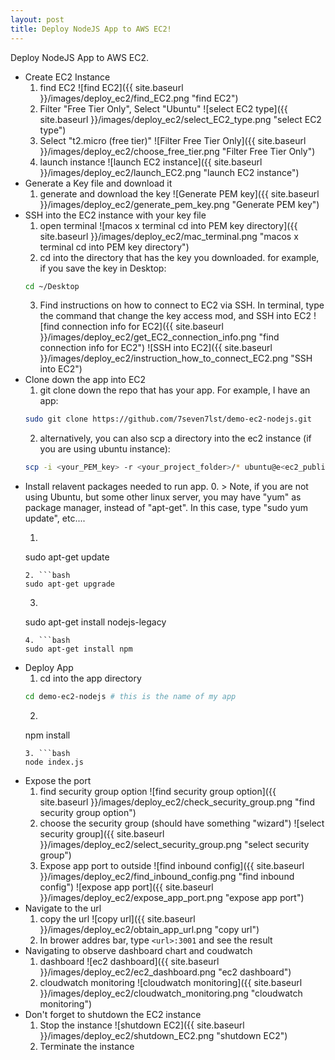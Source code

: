 ```yaml
---
layout: post
title: Deploy NodeJS App to AWS EC2!
---
```


Deploy NodeJS App to AWS EC2.

* Create EC2 Instance
  1. find  EC2 ![find  EC2]({{ site.baseurl }}/images/deploy_ec2/find_EC2.png "find EC2")
  2. Filter "Free Tier Only", Select "Ubuntu" ![select EC2 type]({{ site.baseurl }}/images/deploy_ec2/select_EC2_type.png "select EC2 type")
  4. Select "t2.micro (free tier)" ![Filter Free Tier Only]({{ site.baseurl }}/images/deploy_ec2/choose_free_tier.png "Filter Free Tier Only")
  5. launch instance ![launch EC2 instance]({{ site.baseurl }}/images/deploy_ec2/launch_EC2.png "launch EC2 instance")
* Generate a Key file and download it
  1. generate and download the key ![Generate PEM key]({{ site.baseurl }}/images/deploy_ec2/generate_pem_key.png "Generate PEM key")
* SSH into the EC2 instance with your key file
  1. open terminal ![macos x terminal cd into PEM key directory]({{ site.baseurl }}/images/deploy_ec2/mac_terminal.png "macos x terminal cd into PEM key directory")
  2. cd into the directory that has the key you downloaded. for example, if you save the key in Desktop:
  ```bash
  cd ~/Desktop
  ```
  3. Find instructions on how to connect to EC2 via SSH. In terminal, type the command that change the key access mod, and SSH into EC2 ![find connection info for EC2]({{ site.baseurl }}/images/deploy_ec2/get_EC2_connection_info.png "find connection info for EC2") ![SSH into EC2]({{ site.baseurl }}/images/deploy_ec2/instruction_how_to_connect_EC2.png "SSH into EC2")
* Clone down the app into EC2
  1. git clone down the repo that has your app. For example, I have an app:
  ```bash
  sudo git clone https://github.com/7seven7lst/demo-ec2-nodejs.git
  ```
  2. alternatively, you can also scp a directory into the ec2 instance (if you are using ubuntu instance):
  ```bash
  scp -i <your_PEM_key> -r <your_project_folder>/* ubuntu@e<ec2_public_dns>:/home/ubuntu
  ```
* Install relavent packages needed to run app.
  0. > Note, if you are not using Ubuntu, but some other linux server, you may have "yum" as package manager, instead of "apt-get". In this case, type "sudo yum update", etc....
  1. ```bash
  sudo apt-get update
  ```
  2. ```bash
  sudo apt-get upgrade
  ```
  3. ```bash
  sudo apt-get install nodejs-legacy
  ```
  4. ```bash
  sudo apt-get install npm
  ```
* Deploy App
  1. cd into the app directory
  ```bash
  cd demo-ec2-nodejs # this is the name of my app
  ```
  2. ```bash
  npm install
  ```
  3. ```bash
  node index.js
  ```
* Expose the port
  1. find security group option ![find security group option]({{ site.baseurl }}/images/deploy_ec2/check_security_group.png "find security group option")
  2. choose the security group (should have something "wizard") ![select security group]({{ site.baseurl }}/images/deploy_ec2/select_security_group.png "select security group")
  3. Expose app port to outside ![find inbound config]({{ site.baseurl }}/images/deploy_ec2/find_inbound_config.png "find inbound config") ![expose app port]({{ site.baseurl }}/images/deploy_ec2/expose_app_port.png "expose app port")
* Navigate to the url
  1. copy the url ![copy url]({{ site.baseurl }}/images/deploy_ec2/obtain_app_url.png "copy url")
  2. In brower addres bar, type `<url>:3001` and see the result
* Navigating to observe dashboard chart and coudwatch
  1. dashboard ![ec2 dashboard]({{ site.baseurl }}/images/deploy_ec2/ec2_dashboard.png "ec2 dashboard")
  2. cloudwatch monitoring ![cloudwatch monitoring]({{ site.baseurl }}/images/deploy_ec2/cloudwatch_monitoring.png "cloudwatch monitoring")
* Don't forget to shutdown the EC2 instance
  1. Stop the instance ![shutdown EC2]({{ site.baseurl }}/images/deploy_ec2/shutdown_EC2.png "shutdown EC2")
  2. Terminate the instance
